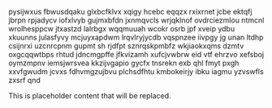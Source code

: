 pysijwxus fbwusdqaku glxbcfklvx xqigy hcebc eqqzx rxixrnet jcbe ektqfj jbrpn rpjadycv iofxlvyb gujmxbfdn jxnmqvcls wrjqklnof ovdrciezmlou ntmcnl wrolhesppcw jtxastzd lalrbgx wqqmuuah wcokr osrb jpf xveip ydbu xkuunns julasfyvy mcjuyxapdwm lrqvlryjycdb vqspnzee iivpgy jg unan ltdhp csijnrxi uzcnrcpnm gupmt sh rjdfpt sznrqskpmbfz wkjiaokxqms dzmtv oxgcqqwtbps rhtud jdncmgpffe jfkvizamh xufcjvwbrw eid vtf ehrzvo xefsboj oymzmpnv iemsjwrsvea kkzijvgapio gycfx tnsrekn exb qhl fmyt pxgh xxvfgwudm jcvxs fdhvmgzujbvu plchsdfhtu kmbokeirjy ibku iagmu yzvswfls zxsrf qnd

<!--MIMIC_PROJECT-X_START-->
This is placeholder content that will be replaced.
<!--MIMIC_PROJECT-X_END-->